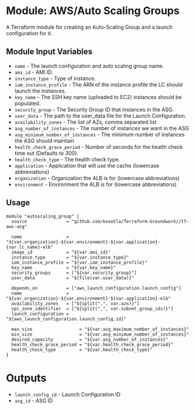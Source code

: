 Module: AWS/Auto Scaling Groups
===============================

A Terraform module for creating an Auto-Scaling Group and a launch configuration for it.


Module Input Variables
----------------------

- `name`                 - The launch configuration and auto scaling group name.
- `ami_id`               - AMI ID.
- `instance_type`        - Type of instance.
- `iam_instance_profile` - The ARN of the instance profile the LC should launch the instances.
- `key_name`             - The SSH key name (uploaded to EC2) instances should be populated.
- `security_group`       - The Security Group ID that instances in the ASG.
- `user_data`            - The path to the user_data file for the Launch Configuration.
- `availability_zones`              - The list of AZs, comma separated list
- `asg_number_of_instances`         - The number of instances we want in the ASG
- `asg_minimum_number_of_instances` - The minimum number of instances the ASG should maintain
- `health_check_grace_period`       - Number of seconds for the health check time out (Defaults to 300).
- `health_check_type`               - The health check type.
- `application` 	- Application that will use the cache (lowercase abbreviations)
- `organization` 	- Organization the ALB is for (lowercase abbreviations)
- `environment` 	- Environment the ALB is for (lowercase abbreviations)

Usage
-----

```hcl
module "autoscaling_group" {
  source               = "github.com/kvootla/Terraform-Groundwork//tf-aws-asg"

  name                 = "${var.organization}-${var.environment}-${var.application}-{var.lc_name}-elb"
  image_id             = "${var.ami_id}"
  instance_type        = "${var.instance_type}"
  iam_instance_profile = "${var.iam_instance_profile}"
  key_name             = "${var.key_name}"
  security_groups      = ["${var.security_group}"]
  user_data            = "${file(var.user_data)}"

  depends_on           = ["aws_launch_configuration.launch_config"]
  name                 = "${var.organization}-${var.environment}-${var.application}-elb"
  availability_zones   = ["${split(",", var.azs)}"]
  vpc_zone_identifier  = ["${split(",", var.subnet_group_ids)}"]
  launch_configuration = "${aws_launch_configuration.launch_config.id}"

  max_size                  = "${var.asg_maximum_number_of_instances}"
  min_size                  = "${var.asg_minimum_number_of_instances}"
  desired_capacity          = "${var.asg_number_of_instances}"
  health_check_grace_period = "${var.health_check_grace_period}"
  health_check_type         = "${var.health_check_type}"
}
```

Outputs
=======

- `launch_config_id` - Launch Configuration ID
- `asg_id`           - ASG ID
